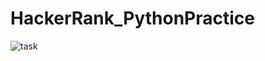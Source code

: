 # HackerRank_PythonPractice
![task](https://github.com/yusragcelikel/HackerRank_PythonPractice/assets/74064968/67df5298-3ee9-41b1-89d9-5c2ace890499)
